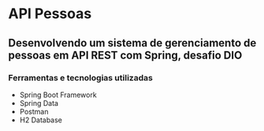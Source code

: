 # API Pessoas 

## Desenvolvendo um sistema de gerenciamento de pessoas em API REST com Spring, desafio DIO

### Ferramentas e tecnologias utilizadas
 * Spring Boot Framework
 * Spring Data
 * Postman
 * H2 Database